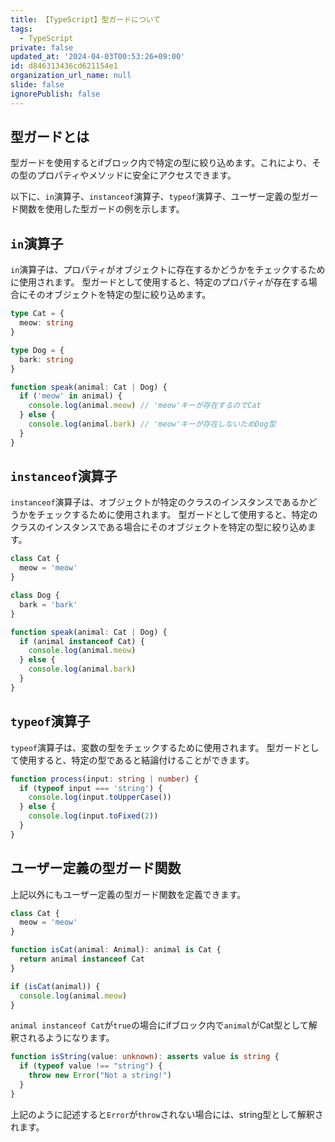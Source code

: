 ```yaml
---
title: 【TypeScript】型ガードについて
tags:
  - TypeScript
private: false
updated_at: '2024-04-03T00:53:26+09:00'
id: d846313436cd621154e1
organization_url_name: null
slide: false
ignorePublish: false
---
```

## 型ガードとは

型ガードを使用するとifブロック内で特定の型に絞り込めます。これにより、その型のプロパティやメソッドに安全にアクセスできます。

以下に、`in`演算子、`instanceof`演算子、`typeof`演算子、ユーザー定義の型ガード関数を使用した型ガードの例を示します。

## `in`演算子

`in`演算子は、プロパティがオブジェクトに存在するかどうかをチェックするために使用されます。
型ガードとして使用すると、特定のプロパティが存在する場合にそのオブジェクトを特定の型に絞り込めます。
```ts
type Cat = {
  meow: string
}

type Dog = {
  bark: string
}

function speak(animal: Cat | Dog) {
  if ('meow' in animal) {
    console.log(animal.meow) // 'meow'キーが存在するのでCat
  } else {
    console.log(animal.bark) // 'meow'キーが存在しないためDog型
  }
}

```

## `instanceof`演算子

`instanceof`演算子は、オブジェクトが特定のクラスのインスタンスであるかどうかをチェックするために使用されます。
型ガードとして使用すると、特定のクラスのインスタンスである場合にそのオブジェクトを特定の型に絞り込めます。

```ts
class Cat {
  meow = 'meow'
}

class Dog {
  bark = 'bark'
}

function speak(animal: Cat | Dog) {
  if (animal instanceof Cat) {
    console.log(animal.meow)
  } else {
    console.log(animal.bark)
  }
}

```

## `typeof`演算子
`typeof`演算子は、変数の型をチェックするために使用されます。
型ガードとして使用すると、特定の型であると結論付けることができます。

```ts
function process(input: string | number) {
  if (typeof input === 'string') {
    console.log(input.toUpperCase())
  } else {
    console.log(input.toFixed(2))
  }
}

```

## ユーザー定義の型ガード関数

上記以外にもユーザー定義の型ガード関数を定義できます。

```ts
class Cat {
  meow = 'meow'
}

function isCat(animal: Animal): animal is Cat {
  return animal instanceof Cat
}

if (isCat(animal)) {
  console.log(animal.meow)
}

```

`animal instanceof Cat`が`true`の場合にifブロック内で`animal`がCat型として解釈されるようになります。

```ts
function isString(value: unknown): asserts value is string {
  if (typeof value !== "string") {
    throw new Error("Not a string!")
  }
}

```

上記のように記述すると`Error`が`throw`されない場合には、string型として解釈されます。
